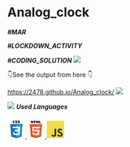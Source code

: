 # Analog_clock
***#MAR***

***#LOCKDOWN_ACTIVITY***

***#CODING_SOLUTION*** <img src="https://github.com/TheDudeThatCode/TheDudeThatCode/blob/master/Assets/Developer.gif" width="30px">

👇See the output from here 👇

 https://2478.github.io/Analog_clock/ <img src="https://media.giphy.com/media/ObNTw8Uzwy6KQ/giphy.gif" width="30px">&nbsp;

<img src="https://media.giphy.com/media/iY8CRBdQXODJSCERIr/giphy.gif" width="30px">&nbsp;***Used Languages***
<h3 align="left"><a href="https://www.w3schools.com/css/" target="_blank"> <img src="https://raw.githubusercontent.com/devicons/devicon/master/icons/css3/css3-original-wordmark.svg" alt="css3" width="40" height="40"/> </a> 
<a href="https://www.w3.org/html/" target="_blank"> <img src="https://raw.githubusercontent.com/devicons/devicon/master/icons/html5/html5-original-wordmark.svg" alt="html5" width="40" height="40"/> </a> 
<a href="https://developer.mozilla.org/en-US/docs/Web/JavaScript" target="_blank"> <img src="https://raw.githubusercontent.com/devicons/devicon/master/icons/javascript/javascript-original.svg" alt="javascript" width="40" height="40"/> </a> 
